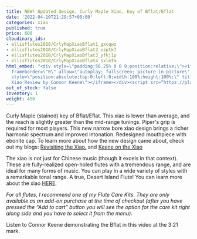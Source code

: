 ```yaml
---
title: NEW! Updated design. Curly Maple Xiao, Key of Bflat/Eflat
date: '2022-04-10T21:29:57+00:00'
categories: xiao
published: true
price: 600
cloudinary_ids:
- ellisflutes2018/CrlyMapXiaoBflat1_gxcqwz
- ellisflutes2018/CrlyMapXiaoBflat2_vzptk7
- ellisflutes2018/CrlyMapXiaoBflat3_yfkj1p
- ellisflutes2018/CrlyMapXiaoBflat4_sxlmfm
html_embed: "<div style=\"padding:56.25% 0 0 0;position:relative;\"><iframe src=\"https://player.vimeo.com/video/674841764?h=2e5faad0ea&amp;badge=0&amp;autopause=0&amp;player_id=0&amp;app_id=58479\"
  frameborder=\"0\" allow=\"autoplay; fullscreen; picture-in-picture\" allowfullscreen
  style=\"position:absolute;top:0;left:0;width:100%;height:100%;\" title=\"The Ultimate
  Xiao Review by Connor Keene\"></iframe></div><script src=“https://player.vimeo.com/api/player.js”></script>\r\n"
out_of_stock: false
inventory: 1
weight: 450
---
```


Curly Maple (stained) key of Bflat/Eflat.  This xiao is lower than average, and the reach is slightly greater than the mid-range tunings.  Piper's grip is required for most players. This new narrow bore xiao design brings a richer harmonic spectrum and improved intonation.  Redesigned mouthpiece with ebonite cap.  To learn more about how the new design came about, check out my blogs: [Revisiting the Xiao.](https://www.ellisflutes.com/blog/revisiting-the-xiao) and [Keene on the Xiao](https://www.ellisflutes.com/blog/keene-on-the-xiao)

The xiao is not just for Chinese music (though it excels in that context).  These are fully-realized open-holed flutes with a tremendous range, and are ideal for many forms of music.  You can play in a wide variety of styles with a remarkable tonal range.  A true, Desert Island Flute!  You can learn more about the xiao [HERE](https://www.ellisflutes.com/world-flutes/xiao).

*For all flutes, I recommend one of my Flute Care Kits. They are only available as an add-on purchase at the time of checkout (after you have pressed the “Add to cart” button you will see the option for the care kit right along side and you have to select it from the menu).*

Listen to Connor Keene demonstrating the Bflat in this video at the 3:21 mark.
